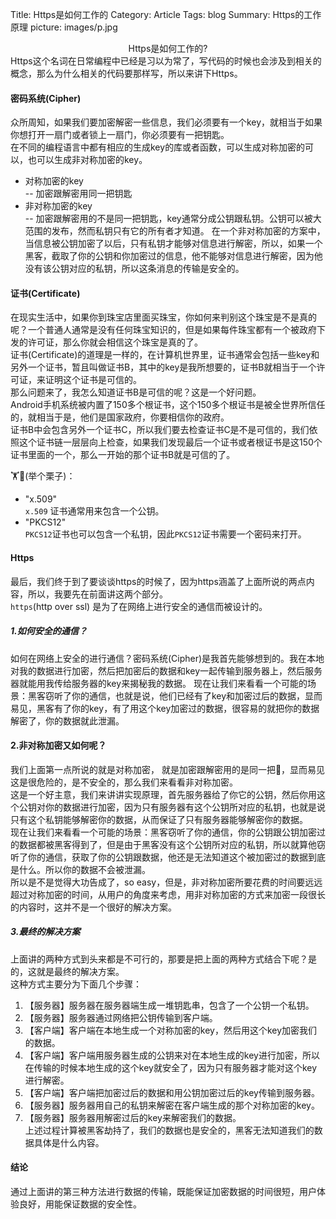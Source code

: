 Title: Https是如何工作的
Category: Article
Tags: blog
Summary: Https的工作原理
picture: images/p.jpg

<center>Https是如何工作的?</center>
Https这个名词在日常编程中已经是习以为常了，写代码的时候也会涉及到相关的概念，那么为什么相关的代码要那样写，所以来讲下Https。

#### 密码系统(Cipher)
众所周知，如果我们要加密解密一些信息，我们必须要有一个key，就相当于如果你想打开一扇门或者锁上一扇门，你必须要有一把钥匙。  
在不同的编程语言中都有相应的生成key的库或者函数，可以生成对称加密的可以，也可以生成非对称加密的key。

* 对称加密的key  
  -- 加密跟解密用同一把钥匙  
* 非对称加密的key  
  -- 加密跟解密用的不是同一把钥匙，key通常分成公钥跟私钥。公钥可以被大范围的发布，然而私钥只有它的所有者才知道。
  在一个非对称加密的方案中，当信息被公钥加密了以后，只有私钥才能够对信息进行解密，所以，如果一个黑客，截取了你的公钥和你加密过的信息，他不能够对信息进行解密，因为他没有该公钥对应的私钥，所以这条消息的传输是安全的。

#### 证书(Certificate)  
在现实生活中，如果你到珠宝店里面买珠宝，你如何来判别这个珠宝是不是真的呢？一个普通人通常是没有任何珠宝知识的，但是如果每件珠宝都有一个被政府下发的许可证，那么你就会相信这个珠宝是真的了。  
证书(Certificate)的道理是一样的，在计算机世界里，证书通常会包括一些key和另外一个证书，暂且叫做证书B，其中的key是我所想要的，证书B就相当于一个许可证，来证明这个证书是可信的。  
那么问题来了，我怎么知道证书B是可信的呢？这是一个好问题。  
Android手机系统被内置了150多个根证书，这个150多个根证书是被全世界所信任的，就相当于是，他们是国家政府，你要相信你的政府。  
证书B中会包含另外一个证书C，所以我们要去检查证书C是不是可信的，我们依照这个证书链一层层向上检查，如果我们发现最后一个证书或者根证书是这150个证书里面的一个，那么一开始的那个证书B就是可信的了。

🏋🌰(举个栗子)：  
  * "x.509"  
  `x.509` 证书通常用来包含一个公钥。  
  * "PKCS12"  
  `PKCS12`证书也可以包含一个私钥，因此`PKCS12`证书需要一个密码来打开。  

#### Https   
最后，我们终于到了要谈谈https的时候了，因为https涵盖了上面所说的两点内容，所以，我要先在前面讲这两个部分。   
`https`(http over ssl) 是为了在网络上进行安全的通信而被设计的。  

##### 1.如何安全的通信？  
如何在网络上安全的进行通信？密码系统(Cipher)是我首先能够想到的。我在本地对我的数据进行加密，然后把加密后的数据和key一起传输到服务器上，然后服务器就能用我传给服务器的key来揭秘我的数据。
现在让我们来看看一个可能的场景：黑客窃听了你的通信，也就是说，他们已经有了key和加密过后的数据，显而易见，黑客有了你的key，有了用这个key加密过的数据，很容易的就把你的数据解密了，你的数据就此泄漏。  

#### 2.非对称加密又如何呢？   
我们上面第一点所说的就是对称加密， 就是加密跟解密用的是同一把🔑，显而易见这是很危险的，是不安全的，那么我们来看看非对称加密。  
这是一个好主意，我们来讲讲实现原理，首先服务器给了你它的公钥，然后你用这个公钥对你的数据进行加密，因为只有服务器有这个公钥所对应的私钥，也就是说只有这个私钥能够解密你的数据，从而保证了只有服务器能够解密你的数据。   
现在让我们来看看一个可能的场景：黑客窃听了你的通信，你的公钥跟公钥加密过的数据都被黑客得到了，但是由于黑客没有这个公钥所对应的私钥，所以就算他窃听了你的通信，获取了你的公钥跟数据，他还是无法知道这个被加密过的数据到底是什么。所以你的数据不会被泄漏。  
所以是不是觉得大功告成了，so easy，但是，非对称加密所要花费的时间要远远超过对称加密的时间，从用户的角度来考虑，用非对称加密的方式来加密一段很长的内容时，这并不是一个很好的解决方案。  
##### 3.最终的解决方案  
上面讲的两种方式到头来都是不可行的，那要是把上面的两种方式结合下呢？是的，这就是最终的解决方案。  
这种方式主要分为下面几个步骤：  
1. 【服务器】服务器在服务器端生成一堆钥匙串，包含了一个公钥一个私钥。  
2. 【服务器】服务器通过网络把公钥传输到客户端。
3. 【客户端】客户端在本地生成一个对称加密的key，然后用这个key加密我们的数据。  
4. 【客户端】客户端用服务器生成的公钥来对在本地生成的key进行加密，所以在传输的时候本地生成的这个key就安全了，因为只有服务器才能对这个key进行解密。    
5. 【客户端】客户端把加密过后的数据和用公钥加密过后的key传输到服务器。  
6. 【服务器】服务器用自己的私钥来解密在客户端生成的那个对称加密的key。     
7. 【服务器】服务器用解密过后的key来解密我们的数据。  
上述过程计算被黑客劫持了，我们的数据也是安全的，黑客无法知道我们的数据具体是什么内容。  

#### 结论  
通过上面讲的第三种方法进行数据的传输，既能保证加密数据的时间很短，用户体验良好，用能保证数据的安全性。
